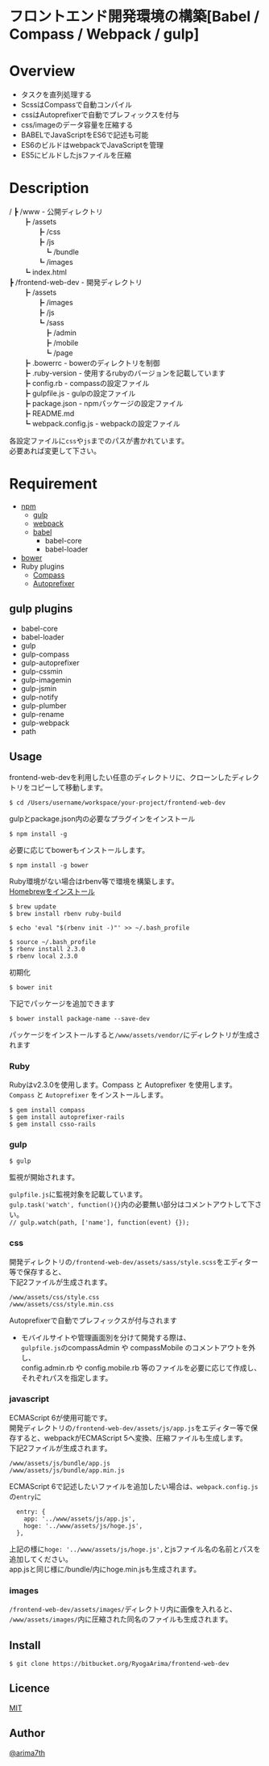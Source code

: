 フロントエンド開発環境の構築[Babel / Compass / Webpack / gulp]
====

# Overview
 - タスクを直列処理する
 - ScssはCompassで自動コンパイル
 - cssはAutoprefixerで自動でプレフィックスを付与
 - css/imageのデータ容量を圧縮する
 - BABELでJavaScriptをES6で記述も可能
 - ES6のビルドはwebpackでJavaScriptを管理
 - ES5にビルドしたjsファイルを圧縮

# Description
/
┣ /www                 - 公開ディレクトリ  
　　┣ /assets  
　　　　┣ /css  
　　　　┣ /js  
　　　　　┗ /bundle  
　　　　┗ /images  
　　┗ index.html  
┣ /frontend-web-dev    - 開発ディレクトリ  
　　┣ /assets    
　　　　┣ /images  
　　　　┣ /js  
　　　　┗ /sass  
　　　　　┣ /admin  
　　　　　┣ /mobile  
　　　　　┗ /page  
　　┣ .bowerrc          - bowerのディレクトリを制御  
　　┣ .ruby-version     - 使用するrubyのバージョンを記載しています  
　　┣ config.rb         - compassの設定ファイル  
　　┣ gulpfile.js       - gulpの設定ファイル  
　　┣ package.json      - npmパッケージの設定ファイル  
　　┣ README.md  
　　┗ webpack.config.js  - webpackの設定ファイル  
  
各設定ファイルに``css``や``js``までのパスが書かれています。  
必要あれば変更して下さい。  

# Requirement
- [npm](https://www.npmjs.com)
	- [gulp](http://gulpjs.com/)
	- [webpack](https://webpack.github.io/)
	- [babel](https://babeljs.io/)
		- babel-core
		- babel-loader
- [bower](http://gulpjs.com/)
- Ruby plugins
	- [Compass](http://compass-style.org)
	- [Autoprefixer](https://github.com/ai/autoprefixer)

## gulp plugins
- babel-core
- babel-loader
- gulp
- gulp-compass
- gulp-autoprefixer
- gulp-cssmin
- gulp-imagemin
- gulp-jsmin
- gulp-notify
- gulp-plumber
- gulp-rename
- gulp-webpack
- path

## Usage
frontend-web-devを利用したい任意のディレクトリに、クローンしたディレクトリをコピーして移動します。

```
$ cd /Users/username/workspace/your-project/frontend-web-dev
```

gulpとpackage.json内の必要なプラグインをインストール

```
$ npm install -g
```

必要に応じてbowerもインストールします。

```
$ npm install -g bower
```

Ruby環境がない場合はrbenv等で環境を構築します。  
[Homebrewをインストール](http://brew.sh/index_ja.html)

```
$ brew update
$ brew install rbenv ruby-build

$ echo 'eval "$(rbenv init -)"' >> ~/.bash_profile
 
$ source ~/.bash_profile
$ rbenv install 2.3.0
$ rbenv local 2.3.0
```


初期化

```
$ bower init
```

下記でパッケージを追加できます

```
$ bower install package-name --save-dev
```

パッケージをインストールすると``/www/assets/vendor/``にディレクトリが生成されます

### Ruby
Rubyはv2.3.0を使用します。Compass と Autoprefixer を使用します。  
``Compass`` と ``Autoprefixer`` をインストールします。

```
$ gem install compass
$ gem install autoprefixer-rails
$ gem install csso-rails
```

### gulp

```
$ gulp
```

監視が開始されます。

``gulpfile.js``に監視対象を記載しています。  
``gulp.task('watch', function(){}``内の必要無い部分はコメントアウトして下さい。  
``// gulp.watch(path, ['name'], function(event) {});``


### css
開発ディレクトリの``/frontend-web-dev/assets/sass/style.scss``をエディター等で保存すると、  
下記2ファイルが生成されます。  

``/www/assets/css/style.css``  
``/www/assets/css/style.min.css``  

Autoprefixerで自動でプレフィックスが付与されます  

* モバイルサイトや管理画面別を分けて開発する際は、  
  ``gulpfile.js``のcompassAdmin や compassMobile のコメントアウトを外し、  
  config.admin.rb や config.mobile.rb 等のファイルを必要に応じて作成し、それぞれパスを指定します。

### javascript
ECMAScript 6が使用可能です。  
開発ディレクトリの``/frontend-web-dev/assets/js/app.js``をエディター等で保存すると、webpackがECMAScript 5へ変換、圧縮ファイルも生成します。  
下記2ファイルが生成されます。  

``/www/assets/js/bundle/app.js``  
``/www/assets/js/bundle/app.min.js``  

ECMAScript 6で記述したいファイルを追加したい場合は、``webpack.config.js``の``entry``に  

```
  entry: {
    app: '../www/assets/js/app.js',
    hoge: '../www/assets/js/hoge.js',
  },
```

上記の様に``hoge: '../www/assets/js/hoge.js',``とjsファイル名の名前とパスを追加してください。  
app.jsと同じ様に/bundle/内にhoge.min.jsも生成されます。  


### images
``/frontend-web-dev/assets/images/``ディレクトリ内に画像を入れると、  
``/www/assets/images/``内に圧縮された同名のファイルも生成されます。


## Install
``$ git clone https://bitbucket.org/RyogaArima/frontend-web-dev ``


## Licence

[MIT](https://github.com/tcnksm/tool/blob/master/LICENCE)

## Author

[@arima7th](http://twitter.com/arima7th)